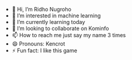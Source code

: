 - 👋 Hi, I’m Ridho Nugroho
- 👀 I’m interested in machine learning
- 🌱 I’m currently learning today
- 💞️ I’m looking to collaborate on Kominfo
- 📫 How to reach me just say my name 3 times
- 😄 Pronouns: Kencrot
- ⚡ Fun fact: I like this game

<!---
eldoth/eldoth is a ✨ special ✨ repository because its `README.md` (this file) appears on your GitHub profile.
You can click the Preview link to take a look at your changes.
--->
